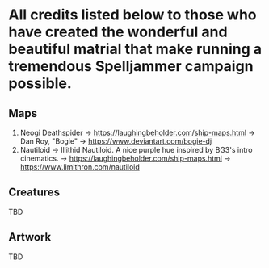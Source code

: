 # All credits listed below to those who have created the wonderful and beautiful matrial that make running a tremendous Spelljammer campaign possible.

## Maps
1. Neogi Deathspider -> https://laughingbeholder.com/ship-maps.html -> Dan Roy, "Bogie" -> https://www.deviantart.com/bogie-dj
2. Nautiloid -> Illithid Nautiloid. A nice purple hue inspired by BG3's intro cinematics. -> https://laughingbeholder.com/ship-maps.html -> https://www.limithron.com/nautiloid
## Creatures
TBD

## Artwork
TBD
